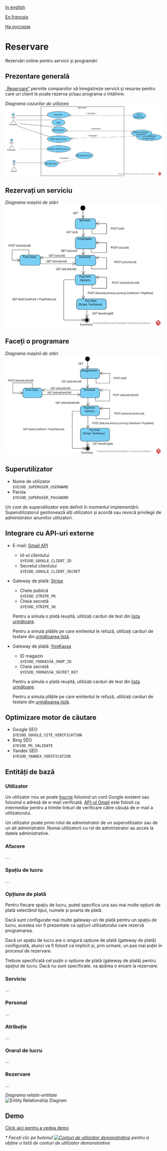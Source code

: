 [In english](https://github.com/ciukstar/reservare/blob/master/README.md)

[En français](https://github.com/ciukstar/reservare/blob/master/README.fr.md)

[На русском](https://github.com/ciukstar/reservare/blob/master/README.ru.md)

# Reservare

Rezervări online pentru servicii și programări

## Prezentare generală 

[„Reservare”](https://reservarero-i4rimw5qwq-de.a.run.app) permite companiilor să înregistreze servicii și resurse pentru care un client le poate rezerva și/sau programa o întâlnire.  

*Diagrama cazurilor de utilizare*  
![Use Case Diagram](static/img/Reservare-UCD.svg)

## Rezervați un serviciu
*Diagrama mașinii de stări*  
![State Machine Diagram](static/img/Reservare-Book-Service-SMD.svg)

## Faceți o programare
*Diagrama mașinii de stări*  
![State Machine Diagram](static/img/Reservare-Make-Appointment-SMD.svg)

## Superutilizator
* Nume de utilizator  
  ```$YESOD_SUPERUSER_USERNAME```
* Parola  
  ```$YESOD_SUPERUSER_PASSWORD```
  
Un cont de superutilizator este definit în momentul implementării. Superutilizatorul gestionează alți utilizatori și acordă sau revocă privilegii de administrator anumitor utilizatori.

## Integrare cu API-uri externe

* E-mail: [Gmail API](https://developers.google.com/gmail/api/guides)

  * Id-ul clientului  
    ```$YESOD_GOOGLE_CLIENT_ID```
  * Secretul clientului  
    ```$YESOD_GOOGLE_CLIENT_SECRET```

* Gateway de plată: [Stripe](https://stripe.com/)
  * Cheie publică  
    ```$YESOD_STRIPE_PK```
  * Cheie secretă  
    ```$YESOD_STRIPE_SK```
    
  Pentru a simula o plată reușită, utilizați carduri de test din [lista următoare](https://stripe.com/docs/testing?testing-method=card-numbers#cards).

  Pentru a simula plățile pe care emitentul le refuză, utilizați carduri de testare din [următoarea listă](https://stripe.com/docs/testing?testing-method=card-numbers#declined-payments).

* Gateway de plată: [YooKassa](https://yookassa.ru/)
  * ID magazin  
    ```$YESOD_YOOKASSA_SHOP_ID```
  * Cheie secretă  
    ```$YESOD_YOOKASSA_SECRET_KEY```

  Pentru a simula o plată reușită, utilizați carduri de test din [lista următoare](https://yookassa.ru/developers/payment-acceptance/testing-and-going-live/testing#test-bank-card-success).

  Pentru a simula plățile pe care emitentul le refuză, utilizați carduri de testare din [următoarea listă](https://yookassa.ru/developers/payment-acceptance/testing-and-going-live/testing#test-bank-card-cancellation-details).

## Optimizare motor de căutare
* Google SEO  
  ```$YESOD_GOOGLE_SITE_VERIFICATION```
* Bing SEO  
  ```$YESOD_MS_VALIDATE```
* Yandex SEO  
  ```$YESOD_YANDEX_VERIFICATION```

## Entități de bază

### Utilizator
Un utilizator nou se poate [înscrie](https://reservarero-i4rimw5qwq-de.a.run.app/auth/login) folosind un cont Google existent sau folosind o adresă de e-mail verificată. [API-ul Gmail](https://developers.google.com/gmail/api/guides) este folosit ca intermediar pentru a trimite linkuri de verificare către căsuța de e-mail a utilizatorului.

Un utilizator poate primi rolul de administrator de un superutilizator sau de un alt administrator. Numai utilizatorii cu rol de administrator au acces la datele administrative.

### Afacere
...

### Spațiu de lucru
...

### Opțiune de plată
Pentru fiecare spațiu de lucru, puteți specifica una sau mai multe opțiuni de plată selectând tipul, numele și poarta de plată.

Dacă sunt configurate mai multe gateway-uri de plată pentru un spațiu de lucru, acestea vor fi prezentate ca opțiuni utilizatorului care rezervă programarea.

Dacă un spațiu de lucru are o singură opțiune de plată (gateway de plată) configurată, atunci va fi folosit ca implicit și, prin urmare, un pas mai puțin în procesul de rezervare.

Trebuie specificată cel puțin o opțiune de plată (gateway de plată) pentru spațiul de lucru. Dacă nu sunt specificate, va apărea o eroare la rezervare.

### Serviciu
...

### Personal
...

### Atribuție
...

### Orarul de lucru
...

### Rezervare
...


*Diagrama relație-entitate*  
![Entity Relationship Diagram](static/img/Reservare-ERD.svg)

## Demo

[Click aici pentru a vedea demo](https://reservarero-i4rimw5qwq-de.a.run.app)

_* Faceți clic pe butonul [![Conturi de utilizator demonstrative](demo/button-demo-accounts.png)](https://reservarero-i4rimw5qwq-de.a.run.app/auth/login) pentru a obține o listă de conturi de utilizator demonstrative_
